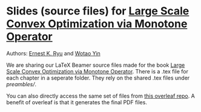 # Slides (source files) for [Large Scale Convex Optimization via Monotone Operator](https://large-scale-book.mathopt.com/)
Authors: [Ernest K. Ryu](http://www.math.snu.ac.kr/~ernestryu/) and [Wotao Yin](https://wotaoyin.mathopt.com/)

We are sharing our LaTeX Beamer source files made for the book [Large Scale Convex Optimization via Monotone Operator](https://large-scale-book.mathopt.com/). There is a .tex file for each chapter in a seperate folder. They rely on the shared .tex files under *preambles/*.

You can also directly access the same set of files from [this overleaf repo](https://www.overleaf.com/read/tsrbtmrxkcqr). A benefit of overleaf is that it generates the final PDF files.


